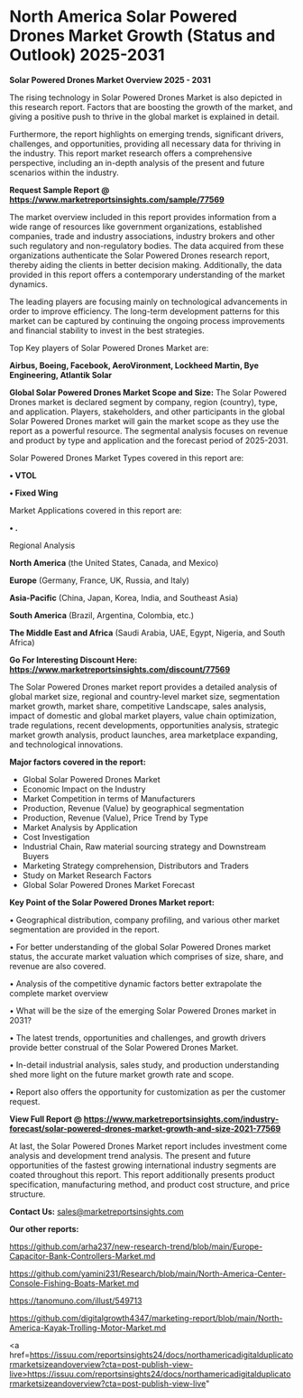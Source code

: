 # North America Solar Powered Drones Market Growth (Status and Outlook) 2025-2031

<Strong> Solar Powered Drones Market Overview 2025 - 2031</strong>

The rising technology in Solar Powered Drones Market is also depicted in this research report. Factors that are boosting the growth of the market, and giving a positive push to thrive in the global market is explained in detail.

Furthermore, the report highlights on emerging trends, significant drivers, challenges, and opportunities, providing all necessary data for thriving in the industry. This report market research offers a comprehensive perspective, including an in-depth analysis of the present and future scenarios within the industry.

<strong>Request Sample Report @ <a href=https://www.marketreportsinsights.com/sample/77569>https://www.marketreportsinsights.com/sample/77569</a></strong>

The market overview included in this report provides information from a wide range of resources like government organizations, established companies, trade and industry associations, industry brokers and other such regulatory and non-regulatory bodies. The data acquired from these organizations authenticate the Solar Powered Drones research report, thereby aiding the clients in better decision making. Additionally, the data provided in this report offers a contemporary understanding of the market dynamics.

The leading players are focusing mainly on technological advancements in order to improve efficiency. The long-term development patterns for this market can be captured by continuing the ongoing process improvements and financial stability to invest in the best strategies.

Top Key players of Solar Powered Drones Market are:

<strong>Airbus, Boeing, Facebook, AeroVironment, Lockheed Martin, Bye Engineering, Atlantik Solar</strong>

<strong><b>Global Solar Powered Drones Market Scope and Size:</b></strong>
The Solar Powered Drones market is declared segment by company, region (country), type, and application. Players, stakeholders, and other participants in the global Solar Powered Drones market will gain the market scope as they use the report as a powerful resource. The segmental analysis focuses on revenue and product by type and application and the forecast period of 2025-2031.

Solar Powered Drones Market Types covered in this report are:

<strong>• VTOL

• Fixed Wing</strong>

Market Applications covered in this report are:

<strong>• .</strong> 

Regional Analysis

<strong>North America</strong> (the United States, Canada, and Mexico)

<strong>Europe</strong> (Germany, France, UK, Russia, and Italy)

<strong>Asia-Pacific</strong> (China, Japan, Korea, India, and Southeast Asia)

<strong>South America</strong> (Brazil, Argentina, Colombia, etc.)

<strong>The Middle East and Africa</strong> (Saudi Arabia, UAE, Egypt, Nigeria, and South Africa)

<strong>Go For Interesting Discount Here: <a href=https://www.marketreportsinsights.com/discount/77569>https://www.marketreportsinsights.com/discount/77569</a></strong>

The Solar Powered Drones market report provides a detailed analysis of global market size, regional and country-level market size, segmentation market growth, market share, competitive Landscape, sales analysis, impact of domestic and global market players, value chain optimization, trade regulations, recent developments, opportunities analysis, strategic market growth analysis, product launches, area marketplace expanding, and technological innovations.

<strong><b>Major factors covered in the report:</b></strong>
<ul>
  <li>Global Solar Powered Drones Market </li>
  <li>Economic Impact on the Industry</li>
  <li>Market Competition in terms of Manufacturers</li>
  <li>Production, Revenue (Value) by geographical segmentation</li>
  <li>Production, Revenue (Value), Price Trend by Type</li>
  <li>Market Analysis by Application</li>
  <li>Cost Investigation</li>
  <li>Industrial Chain, Raw material sourcing strategy and Downstream Buyers</li>
  <li>Marketing Strategy comprehension, Distributors and Traders</li>
  <li>Study on Market Research Factors</li>
  <li>Global Solar Powered Drones Market Forecast</li>
</ul>

<strong><b>Key Point of the Solar Powered Drones Market report:</b></strong>

• Geographical distribution, company profiling, and various other market segmentation are provided in the report.

• For better understanding of the global Solar Powered Drones market status, the accurate market valuation which comprises of size, share, and revenue are also covered.

• Analysis of the competitive dynamic factors better extrapolate the complete market overview

• What will be the size of the emerging Solar Powered Drones market in 2031?

• The latest trends, opportunities and challenges, and growth drivers provide better construal of the Solar Powered Drones Market.

• In-detail industrial analysis, sales study, and production understanding shed more light on the future market growth rate and scope.

• Report also offers the opportunity for customization as per the customer request.

<strong><b>View Full Report @ <a href=https://www.marketreportsinsights.com/industry-forecast/solar-powered-drones-market-growth-and-size-2021-77569>https://www.marketreportsinsights.com/industry-forecast/solar-powered-drones-market-growth-and-size-2021-77569</a></b></strong>


At last, the Solar Powered Drones Market report includes investment come analysis and development trend analysis. The present and future opportunities of the fastest growing international industry segments are coated throughout this report. This report additionally presents product specification, manufacturing method, and product cost structure, and price structure.

<strong>Contact Us:</strong>
sales@marketreportsinsights.com

<strong>Our other reports:</strong>

<a href=https://github.com/arha237/new-research-trend/blob/main/Europe-Capacitor-Bank-Controllers-Market.md>https://github.com/arha237/new-research-trend/blob/main/Europe-Capacitor-Bank-Controllers-Market.md</a>

<a href=https://github.com/yamini231/Research/blob/main/North-America-Center-Console-Fishing-Boats-Market.md>https://github.com/yamini231/Research/blob/main/North-America-Center-Console-Fishing-Boats-Market.md</a>

<a href=https://tanomuno.com/illust/549713>https://tanomuno.com/illust/549713</a>

<a href=https://github.com/digitalgrowth4347/marketing-report/blob/main/North-America-Kayak-Trolling-Motor-Market.md>https://github.com/digitalgrowth4347/marketing-report/blob/main/North-America-Kayak-Trolling-Motor-Market.md</a>

<a href=https://issuu.com/reportsinsights24/docs/northamericadigitalduplicatormarketsizeandoverview?cta=post-publish-view-live>https://issuu.com/reportsinsights24/docs/northamericadigitalduplicatormarketsizeandoverview?cta=post-publish-view-live</a>"
